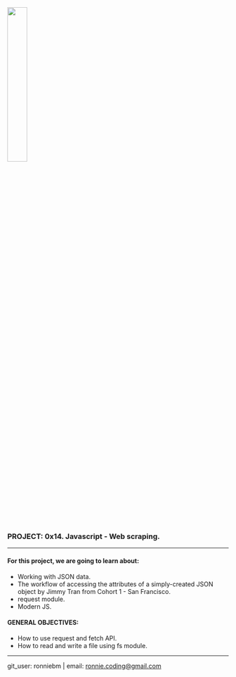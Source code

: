 <img src="https://camo.githubusercontent.com/04a8a9a456b8ecafad2eb4f2cff6803cd0194496/687474703a2f2f7777772e686f6c626572746f6e7363686f6f6c2e636f6d2f686f6c626572746f6e2d6c6f676f2e706e67" width=30%/>  


### PROJECT: 0x14. Javascript - Web scraping.  
---



#### For this project, we are going to learn about:<br>
- Working with JSON data.  
- The workflow of accessing the attributes of a simply-created JSON object by Jimmy Tran from Cohort 1 - San Francisco.  
- request module.  
- Modern JS.  


#### GENERAL OBJECTIVES:<br>
- How to use request and fetch API.  
- How to read and write a file using fs module.  

---
git_user: ronniebm  |  email: ronnie.coding@gmail.com
